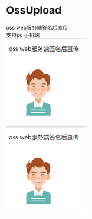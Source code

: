 # OssUpload
oss web服务端签名后直传  
支持pc 手机端  
![图片说明1](https://github.com/Pangnz/OssUpload/blob/master/img/after.png)  
![图片说明2](https://github.com/Pangnz/OssUpload/blob/master/img/after.png)  
